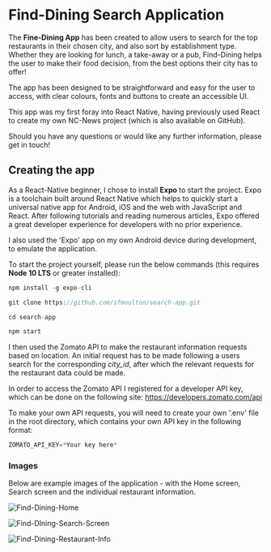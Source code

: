 # Find-Dining Search Application

The **Fine-Dining App** has been created to allow users to search for the top restaurants in their chosen city, and also sort by establishment type. Whether they are looking for lunch, a take-away or a pub, Find-Dining helps the user to make their food decision, from the best options their city has to offer!

The app has been designed to be straightforward and easy for the user to access, with clear colours, fonts and buttons to create an accessible UI.

This app was my first foray into React Native, having previously used React to create my own NC-News project (which is also available on GitHub).

Should you have any questions or would like any further information, please get in touch!

## Creating the app

As a React-Native beginner, I chose to install **Expo** to start the project. Expo is a toolchain built around React Native which helps to quickly start a universal native app for Android, iOS and the web with JavaScript and React. After following tutorials and reading numerous articles, Expo offered a great developer experience for developers with no prior experience.

I also used the 'Expo' app on my own Android device during development, to emulate the application.

To start the project yourself, please run the below commands (this requires **Node 10 LTS** or greater installed):

```js
npm install -g expo-cli

git clone https://github.com/sfmoulton/search-app.git

cd search-app

npm start
```

I then used the Zomato API to make the restaurant information requests based on location. An initial request has to be made following a users search for the corresponding _city_id_, after which the relevant requests for the restaurant data could be made.

In order to access the Zomato API I registered for a developer API key, which can be done on the following site: https://developers.zomato.com/api

To make your own API requests, you will need to create your own '.env' file in the root directory, which contains your own API key in the following format:

```js
ZOMATO_API_KEY=*Your key here*
```

### Images

Below are example images of the application - with the Home screen, Search screen and the individual restaurant information.

![Find-Dining-Home](https://user-images.githubusercontent.com/57372099/80339191-03c49000-8856-11ea-9232-69c30f60fed5.png)

![Find-DIning-Search-Screen](https://user-images.githubusercontent.com/57372099/80366601-70a14f80-8881-11ea-9bd8-71b4a8d55f41.png)

![Find-Dining-Restaurant-Info](https://user-images.githubusercontent.com/57372099/80366651-831b8900-8881-11ea-8417-989f0a1265d9.png)